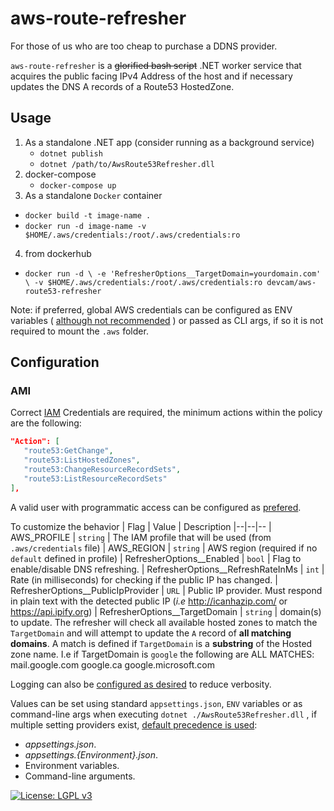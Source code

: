 # aws-route-refresher

For those of us who are too cheap to purchase a DDNS provider.

`aws-route-refresher` is a ~~glorified bash script~~ .NET worker service that acquires the public facing IPv4 Address of the host and if necessary updates the DNS A records of a Route53 HostedZone.

## Usage

 1. As a standalone .NET app (consider running as a background service)
	 - `dotnet publish`
	 -  `dotnet /path/to/AwsRoute53Refresher.dll`
 2. docker-compose
	 - `docker-compose up`
 3. As a standalone `Docker` container
   - `docker build -t image-name .`
   - `docker run -d image-name -v $HOME/.aws/credentials:/root/.aws/credentials:ro`
 4. from dockerhub
   - ` docker run -d \
      -e 'RefresherOptions__TargetDomain=yourdomain.com' \
      -v $HOME/.aws/credentials:/root/.aws/credentials:ro devcam/aws-route53-refresher `

Note: if preferred, global AWS credentials can be configured as ENV variables ( [although not recommended](https://diogomonica.com/2017/03/27/why-you-shouldnt-use-env-variables-for-secret-data/) ) or passed as CLI args, if so it is not required to mount the `.aws` folder. 

## Configuration

### AMI
Correct [IAM](https://aws.amazon.com/iam/) Credentials are required, the minimum actions within the policy are the following:
```json
"Action": [
   "route53:GetChange",
   "route53:ListHostedZones",
   "route53:ChangeResourceRecordSets",
   "route53:ListResourceRecordSets"
],
```
A valid user with programmatic access can be configured as [prefered](https://docs.aws.amazon.com/sdk-for-net/v2/developer-guide/net-dg-config-creds.html#creds-file). 

To customize the behavior
| Flag | Value | Description
|--|--|--
| AWS_PROFILE | `string` | The IAM profile that will be used (from `.aws/credentials` file)
| AWS_REGION | `string` | AWS region (required if no `default` defined in profile)
| RefresherOptions__Enabled | `bool` | Flag to enable/disable DNS refreshing.
| RefresherOptions__RefreshRateInMs | `int` | Rate (in milliseconds) for checking if the public IP has changed.
| RefresherOptions__PublicIpProvider | `URL` | Public IP provider. Must respond in plain text with the detected public IP (*i.e* http://icanhazip.com/ or https://api.ipify.org)
| RefresherOptions__TargetDomain | `string` | domain(s) to update. The refresher will check all available hosted zones to match the `TargetDomain` and will attempt to update the `A` record of **all matching domains**. A match is defined if `TargetDomain` is a **substring** of the Hosted zone name. I.e if TargetDomain is `google` the following are ALL MATCHES: mail.google.com google.ca google.microsoft.com

Logging can also be [configured as desired](https://docs.microsoft.com/en-us/dotnet/core/extensions/logging) to reduce verbosity.

Values can be set using standard `appsettings.json`, `ENV` variables or as command-line args when executing `dotnet ./AwsRoute53Refresher.dll` , if multiple setting providers exist, [default precedence is used](https://docs.microsoft.com/en-us/dotnet/core/extensions/generic-host):

-   _appsettings.json_.
-   _appsettings.{Environment}.json_.
-   Environment variables.
-   Command-line arguments. 


[![License: LGPL v3](https://img.shields.io/badge/License-LGPL%20v3-blue.svg)](https://www.gnu.org/licenses/lgpl-3.0)
